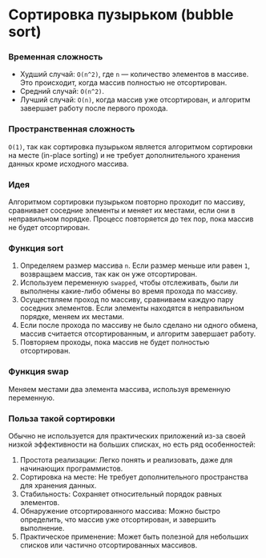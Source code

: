 # Сортировка пузырьком (bubble sort)

### Временная сложность
- Худший случай: `O(n^2)`, где `n` — количество элементов в массиве. Это происходит, когда массив полностью не отсортирован.
- Средний случай: `O(n^2)`.
- Лучший случай: `O(n)`, когда массив уже отсортирован, и алгоритм завершает работу после первого прохода.

### Пространственная сложность
`O(1)`, так как сортировка пузырьком является алгоритмом сортировки на месте (in-place sorting) 
и не требует дополнительного хранения данных кроме исходного массива.

### Идея
Алгоритмом сортировки пузырьком повторно проходит по массиву, сравнивает соседние элементы и меняет их местами, 
если они в неправильном порядке. Процесс повторяется до тех пор, пока массив не будет отсортирован.

### Функция sort
1. Определяем размер массива `n`. Если размер меньше или равен `1`, возвращаем массив, так как он уже отсортирован. 
2. Используем переменную `swapped`, чтобы отслеживать, были ли выполнены какие-либо обмены во время прохода по массиву. 
3. Осуществляем проход по массиву, сравниваем каждую пару соседних элементов. Если элементы находятся в неправильном порядке, меняем их местами. 
4. Если после прохода по массиву не было сделано ни одного обмена, массив считается отсортированным, и алгоритм завершает работу. 
5. Повторяем проходы, пока массив не будет полностью отсортирован.

### Функция swap
Меняем местами два элемента массива, используя временную переменную.

### Польза такой сортировки
Обычно не используется для практических приложений из-за своей низкой эффективности на больших списках, но есть ряд особенностей:

1. Простота реализации: Легко понять и реализовать, даже для начинающих программистов.
2. Сортировка на месте: Не требует дополнительного пространства для хранения данных.
3. Стабильность: Сохраняет относительный порядок равных элементов.
4. Обнаружение отсортированного массива: Можно быстро определить, что массив уже отсортирован, и завершить выполнение.
5. Практическое применение: Может быть полезной для небольших списков или частично отсортированных массивов.

